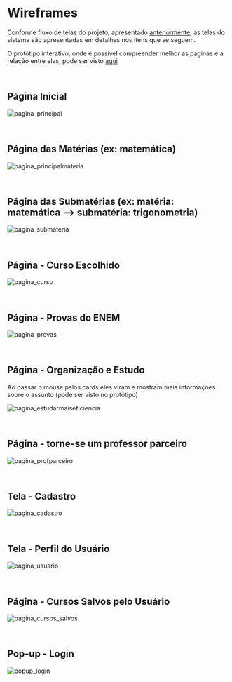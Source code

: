 # Wireframes

Conforme fluxo de telas do projeto, apresentado [anteriormente](https://github.com/ICEI-PUC-Minas-PPLCC-TI/tiaw-ppl-cc-m-20212-aulas-particulares-01/blob/master/Documentacao/02-ProjetoDaSolu%C3%A7%C3%A3o/02-Fluxo_Usuario.md), 
as telas do sistema são apresentadas em detalhes nos itens que se seguem. 

O protótipo interativo, onde é possível compreender melhor as páginas e a relação entre elas, pode ser visto [aqui](https://www.figma.com/proto/LuIool962Nh8OrpR43faEU/prototipo?node-id=2%3A269&scaling=min-zoom&page-id=0%3A1&starting-point-node-id=2%3A269)

<br>

## Página Inicial

![pagina_principal](https://user-images.githubusercontent.com/89420917/135542338-5c0d9f1f-e920-4792-adac-0aa7c65f8fab.png)

<br>

## Página das Matérias (ex: matemática)

![pagina_principalmateria](https://user-images.githubusercontent.com/89420917/135542385-3070b8ca-22ba-4ea5-91bb-c046606e10af.png)

<br>

## Página das Submatérias (ex: matéria: matemática --> submatéria: trigonometria)

![pagina_submateria](https://user-images.githubusercontent.com/89420917/135542470-57236708-ba2e-4821-9431-a02a53d47df9.png)

<br>

## Página - Curso Escolhido 

![pagina_curso](https://user-images.githubusercontent.com/89420917/135542518-90e181a1-ecd7-40d7-963c-21556730910a.png)

<br>

## Página - Provas do ENEM

![pagina_provas](https://user-images.githubusercontent.com/89420917/135544165-84dd6e74-cb8c-4b47-b89e-bae93f38d1bb.png)

<br>

## Página - Organização e Estudo

Ao passar o mouse pelos cards eles viram e mostram mais informações sobre o assunto (pode ser visto no protótipo)

![pagina_estudarmaiseficiencia](https://user-images.githubusercontent.com/89420917/135542629-659e212a-94f0-405e-8c40-4f304dceced2.png)

<br>

## Página - torne-se um professor parceiro

![pagina_profparceiro](https://user-images.githubusercontent.com/89420917/135543107-a4238da7-7e3b-4e5e-9a95-f98cd06a692b.png)

<br>

## Tela - Cadastro

![pagina_cadastro](https://user-images.githubusercontent.com/89420917/135543505-4d0107af-b62a-451f-961a-f947ade00560.png)

<br>

## Tela - Perfil do Usuário

![pagina_usuario](https://user-images.githubusercontent.com/89420917/135543874-8dd2e7de-053d-4250-9a1e-12be894cedb0.png)

<br>

## Página - Cursos Salvos pelo Usuário 

![pagina_cursos_salvos](https://user-images.githubusercontent.com/89420917/135544098-e1287e50-de91-491e-84fa-04fc3aab85a2.png)

<br>

## Pop-up - Login

![popup_login](https://user-images.githubusercontent.com/89420917/135544264-a4a3c8e1-725a-4ab0-89bb-bfd2ec711feb.png)






